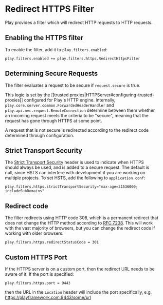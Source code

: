 <!--- Copyright (C) 2009-2017 Lightbend Inc. <https://www.lightbend.com> -->
# Redirect HTTPS Filter

Play provides a filter which will redirect HTTP requests to HTTP requests.

## Enabling the HTTPS filter

To enable the filter, add it to `play.filters.enabled`:

```
play.filters.enabled += play.filters.https.RedirectHttpsFilter
```

## Determining Secure Requests

The filter evaluates a request to be secure if `request.secure` is true.  

This logic is set by the [[trusted proxies|HTTPServer#configuring-trusted-proxies]] configured for Play's HTTP engine.  Internally, `play.core.server.common.ForwardedHeaderHandler` and `play.api.mvc.request.RemoteConnection` determine between them whether an incoming request meets the criteria to be "secure", meaning that the request has gone through HTTPS at some point.

A request that is not secure is redirected according to the redirect code determined through configuration.

## Strict Transport Security 

The [Strict Transport Security](https://en.wikipedia.org/wiki/HTTP_Strict_Transport_Security) header is used to indicate when HTTPS should always be used, and is added to a secure request.  The default is null, since HSTS can interfere with development if you are working on multiple projects.  To set HSTS, add the following to `application.conf`:

```
play.filters.https.strictTransportSecurity="max-age=31536000; includeSubDomains"
```

## Redirect code

The filter redirects using HTTP code 308, which is a permanent redirect that does not change the HTTP method according to [RFC 7238](https://tools.ietf.org/html/rfc7238).  This will work with the vast majority of browsers, but you can change the redirect code if working with older browsers:

```
play.filters.https.redirectStatusCode = 301
``` 

## Custom HTTPS Port

If the HTTPS server is on a custom port, then the redirect URL needs to be aware of it.  If the port is specified:

```
play.filters.https.port = 9443
```

then the URL in the `Location` header will include the port specifically, e.g. https://playframework.com:9443/some/url

